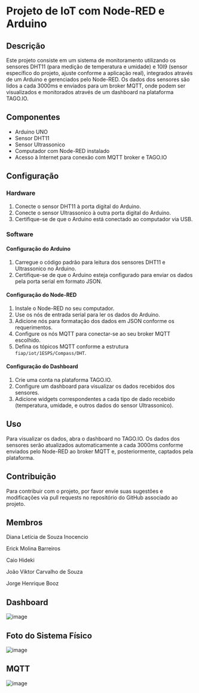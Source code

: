 # Projeto de IoT com Node-RED e Arduino

## Descrição

Este projeto consiste em um sistema de monitoramento utilizando os sensores DHT11 (para medição de temperatura e umidade) e 10I9 (sensor específico do projeto, ajuste conforme a aplicação real), integrados através de um Arduino e gerenciados pelo Node-RED. Os dados dos sensores são lidos a cada 3000ms e enviados para um broker MQTT, onde podem ser visualizados e monitorados através de um dashboard na plataforma TAGO.IO.

## Componentes

- Arduino UNO
- Sensor DHT11
- Sensor Ultrassonico
- Computador com Node-RED instalado
- Acesso à Internet para conexão com MQTT broker e TAGO.IO

## Configuração

### Hardware

1. Conecte o sensor DHT11 à porta digital do Arduino.
2. Conecte o sensor Ultrassonico à outra porta digital do Arduino.
3. Certifique-se de que o Arduino está conectado ao computador via USB.

### Software

#### Configuração do Arduino

1. Carregue o código padrão para leitura dos sensores DHT11 e Ultrassonico no Arduino.
2. Certifique-se de que o Arduino esteja configurado para enviar os dados pela porta serial em formato JSON.

#### Configuração do Node-RED

1. Instale o Node-RED no seu computador.
2. Use os nós de entrada serial para ler os dados do Arduino.
3. Adicione nós para formatação dos dados em JSON conforme os requerimentos.
4. Configure os nós MQTT para conectar-se ao seu broker MQTT escolhido.
5. Defina os tópicos MQTT conforme a estrutura `fiap/iot/1ESPS/Compass/DHT`.

#### Configuração do Dashboard

1. Crie uma conta na plataforma TAGO.IO.
2. Configure um dashboard para visualizar os dados recebidos dos sensores.
3. Adicione widgets correspondentes a cada tipo de dado recebido (temperatura, umidade, e outros dados do sensor Ultrassonico).

## Uso

Para visualizar os dados, abra o dashboard no TAGO.IO. Os dados dos sensores serão atualizados automaticamente a cada 3000ms conforme enviados pelo Node-RED ao broker MQTT e, posteriormente, captados pela plataforma.

## Contribuição

Para contribuir com o projeto, por favor envie suas sugestões e modificações via pull requests no repositório do GitHub associado ao projeto.


## Membros

Diana Letícia de Souza Inocencio 

Erick Molina Barreiros

Caio Hideki 

João Viktor Carvalho de Souza

Jorge Henrique Booz


## Dashboard

![image](https://github.com/dianainocencio/cp4-edge/assets/125329245/f4ffae9c-bf02-4c5b-9161-73b45a859e24)

## Foto do Sistema Físico

![image](https://github.com/dianainocencio/cp4-edge/assets/125329245/adb7e0fd-6eb2-484a-ba03-d962de0a2b5a)


## MQTT
![image](https://github.com/dianainocencio/cp4-edge/assets/125329245/b171ebef-cfe4-43fe-b8c8-d2de37d1f0e5)


